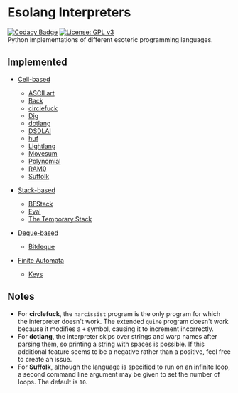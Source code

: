 # Esolang Interpreters
[![Codacy Badge](https://app.codacy.com/project/badge/Grade/7b8ca283cc2e4a8a9e88f0c9eb29f2a3)](https://www.codacy.com/manual/bangyen99/esolangs?utm_source=github.com&amp;utm_medium=referral&amp;utm_content=bangyen/esolangs&amp;utm_campaign=Badge_Grade)
[![License: GPL v3](https://img.shields.io/badge/License-GPLv3-blue.svg)](https://www.gnu.org/licenses/gpl-3.0) \
Python implementations of different esoteric programming languages.

## Implemented
-   [Cell-based](https://esolangs.org/wiki/Category:Cell-based)
    -   [ASCII art](https://esolangs.org/wiki/ASCII_art)
    -   [Back](https://esolangs.org/wiki/Back)
    -   [circlefuck](https://esolangs.org/wiki/Circlefuck)
    -   [Dig](https://esolangs.org/wiki/Dig)
    -   [dotlang](https://esolangs.org/wiki/Dotlang)
    -   [DSDLAI](https://esolangs.org/wiki/Dig_straight_down_like_an_idiot)
    -   [huf](https://github.com/Charmaster16/huf)
    -   [Lightlang](https://esolangs.org/wiki/Lightlang)
    -   [Movesum](https://esolangs.org/wiki/Movesum)
    -   [Polynomial](https://esolangs.org/wiki/Polynomial)
    -   [RAM0](https://esolangs.org/wiki/RAM0)
    -   [Suffolk](https://esolangs.org/wiki/Suffolk)

-   [Stack-based](https://esolangs.org/wiki/Category:Stack-based)
    -   [BFStack](https://esolangs.org/wiki/BFStack)
    -   [Eval](https://esolangs.org/wiki/Eval)
    -   [The Temporary Stack](https://esolangs.org/wiki/The_Temporary_Stack)

-   [Deque-based](https://esolangs.org/wiki/Category:Deque-based)
    -   [Bitdeque](https://esolangs.org/wiki/Bitdeque)

-   [Finite Automata](https://esolangs.org/wiki/Category:Finite_state_automata)
    -   [Keys](https://esolangs.org/wiki/Keys)

## Notes
-   For **circlefuck**, the `narcissist` program is the only program for which the interpreter doesn't work. The extended `quine` program doesn't work because it modifies a `+` symbol, causing it to increment incorrectly.
-   For **dotlang**, the interpreter skips over strings and warp names after parsing them, so printing a string with spaces is possible. If this additional feature seems to be a negative rather than a positive, feel free to create an issue.
-   For **Suffolk**, although the language is specified to run on an infinite loop, a second command line argument may be given to set the number of loops. The default is `10`.
